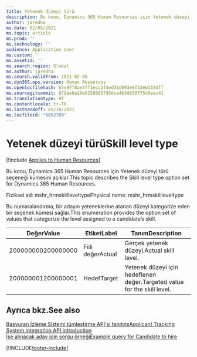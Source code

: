 ```yaml
---
title: Yetenek düzeyi türü
description: Bu konu, Dynamics 365 Human Resources için Yetenek düzeyi türü seçeneği kümesini açıklar.
author: jaredha
ms.date: 02/05/2021
ms.topic: article
ms.prod: ''
ms.technology: ''
audience: Application User
ms.custom: ''
ms.assetid: ''
ms.search.region: Global
ms.author: jaredha
ms.search.validFrom: 2021-02-05
ms.dyn365.ops.version: Human Resources
ms.openlocfilehash: 65e97f8ae4ff1ecc2f4ed31d693e6f43eb3194ff
ms.sourcegitcommit: 879ee8a10e6158885795dce4b3db5077540eec41
ms.translationtype: HT
ms.contentlocale: tr-TR
ms.lasthandoff: 05/18/2021
ms.locfileid: "6052709"
---
```

# <a name="skill-level-type"></a><span data-ttu-id="a76a9-103">Yetenek düzeyi türü</span><span class="sxs-lookup"><span data-stu-id="a76a9-103">Skill level type</span></span>

[!include [Applies to Human Resources](../includes/applies-to-hr.md)]

<span data-ttu-id="a76a9-104">Bu konu, Dynamics 365 Human Resources için Yetenek düzeyi türü seçeneği kümesini açıklar.</span><span class="sxs-lookup"><span data-stu-id="a76a9-104">This topic describes the Skill level type option set for Dynamics 365 Human Resources.</span></span>

<span data-ttu-id="a76a9-105">Fiziksel ad: mshr_hrmskillleveltype</span><span class="sxs-lookup"><span data-stu-id="a76a9-105">Physical name: mshr_hrmskillleveltype</span></span>

<span data-ttu-id="a76a9-106">Bu numaralandırma, bir adayın yeteneklerine atanan düzeyi kategorize eden bir seçenek kümesi sağlar.</span><span class="sxs-lookup"><span data-stu-id="a76a9-106">This enumeration provides the option set of values that categorize the level assigned to a candidate’s skill.</span></span>

| <span data-ttu-id="a76a9-107">Değer</span><span class="sxs-lookup"><span data-stu-id="a76a9-107">Value</span></span> | <span data-ttu-id="a76a9-108">Etiket</span><span class="sxs-lookup"><span data-stu-id="a76a9-108">Label</span></span> | <span data-ttu-id="a76a9-109">Tanım</span><span class="sxs-lookup"><span data-stu-id="a76a9-109">Description</span></span> |
| --- | --- | --- |
| <span data-ttu-id="a76a9-110">200000000</span><span class="sxs-lookup"><span data-stu-id="a76a9-110">200000000</span></span> | <span data-ttu-id="a76a9-111">Fiili değer</span><span class="sxs-lookup"><span data-stu-id="a76a9-111">Actual</span></span> | <span data-ttu-id="a76a9-112">Gerçek yetenek düzeyi.</span><span class="sxs-lookup"><span data-stu-id="a76a9-112">Actual skill level.</span></span> |
| <span data-ttu-id="a76a9-113">200000001</span><span class="sxs-lookup"><span data-stu-id="a76a9-113">200000001</span></span> | <span data-ttu-id="a76a9-114">Hedef</span><span class="sxs-lookup"><span data-stu-id="a76a9-114">Target</span></span> | <span data-ttu-id="a76a9-115">Yetenek düzeyi için hedeflenen değer.</span><span class="sxs-lookup"><span data-stu-id="a76a9-115">Targeted value for the skill level.</span></span> |

## <a name="see-also"></a><span data-ttu-id="a76a9-116">Ayrıca bkz.</span><span class="sxs-lookup"><span data-stu-id="a76a9-116">See also</span></span>

[<span data-ttu-id="a76a9-117">Başvuran İzleme Sistemi tümleştirme API'si tanıtımı</span><span class="sxs-lookup"><span data-stu-id="a76a9-117">Applicant Tracking System integration API introduction</span></span>](hr-admin-integration-ats-api-introduction.md)<br>
[<span data-ttu-id="a76a9-118">İşe alınacak aday için sorgu örneği</span><span class="sxs-lookup"><span data-stu-id="a76a9-118">Example query for Candidate to hire</span></span>](hr-admin-integration-ats-api-candidate-to-hire-example-query.md)



[!INCLUDE[footer-include](../includes/footer-banner.md)]